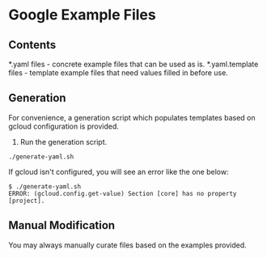 # Google Example Files
## Contents
*.yaml files - concrete example files that can be used as is.
*.yaml.template files - template example files that need values filled in before use.

## Generation
For convenience, a generation script which populates templates based on gcloud 
configuration is provided.

1. Run the generation script.
```
./generate-yaml.sh
```

If gcloud isn't configured, you will see an error like the one below:

```
$ ./generate-yaml.sh
ERROR: (gcloud.config.get-value) Section [core] has no property [project].
```

## Manual Modification
You may always manually curate files based on the examples provided.

